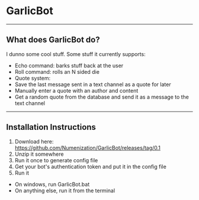# GarlicBot
---
## What does GarlicBot do?
I dunno some cool stuff.
Some stuff it currently supports:
- Echo command: barks stuff back at the user
- Roll command: rolls an N sided die
- Quote system:
 - Save the last message sent in a text channel as a quote for later
 - Manually enter a quote with an author and content
 - Get a random quote from the database and send it as a message to the text channel
---
## Installation Instructions
1. Download here: https://github.com/Numenization/GarlicBot/releases/tag/0.1
2. Unzip it somewhere
3. Run it once to generate config file
4. Get your bot's authentication token and put it in the config file
5. Run it
 - On windows, run GarlicBot.bat
 - On anything else, run it from the terminal